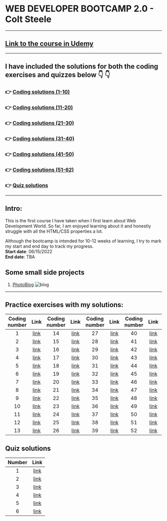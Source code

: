 # WEB DEVELOPER BOOTCAMP 2.0 - Colt Steele
---
## [Link to the course in Udemy](https://www.udemy.com/course/the-web-developer-bootcamp/)
---

## I have included the solutions for both the coding exercises and quizzes below  :point_down: :point_down:
### :point_right: [Coding solutions (1-10)](https://github.com/tramnhatquang/Web_Development_Bootcamp_2.0/tree/main/Coding%20exercises)
### :point_right: [Coding solutions (11-20)](https://github.com/tramnhatquang/Web_Development_Bootcamp_2.0/tree/main/Coding%20exercises%20(11-20))
### :point_right: [Coding solutions (21-30)](https://github.com/tramnhatquang/Web_Development_Bootcamp_2.0/tree/main/Coding%20exercises%20(21-30))
### :point_right: [Coding solutions (31-40)](https://github.com/tramnhatquang/Web_Development_Bootcamp_2.0/tree/main/Coding%20exercises%20(31-40))
### :point_right: [Coding solutions (41-50)](https://github.com/tramnhatquang/Web_Development_Bootcamp_2.0/tree/main/Coding%20exercises%20(41%20-%2050))
### :point_right: [Coding solutions (51-62)](https://github.com/tramnhatquang/Web_Development_Bootcamp_2.0/tree/main/Coding%20exercises%20(51%20-%2062))
### :point_right: [Quiz solutions](https://github.com/tramnhatquang/Web_Development_Bootcamp_2.0/tree/main/Quiz%20Solutions)

---
## Intro:
This is the first course I have taken when I first learn about Web Development World. So far, I am enjoyed learning about it and honestly struggle with all the HTML/CSS properties a lot. 

Although the bootcamp is intended for 10-12 weeks of learning, I try to mark my start and end day to track my progress.
<br>
**Start date**: 06/15/2022
<br>
**End date**: TBA

## Some small side projects 
1. [PhotoBlog](https://github.com/tramnhatquang/Web_Development_Bootcamp_2.0/tree/main/Small%20Projects/PhotoBlog)
![blog](https://github.com/tramnhatquang/Web_Development_Bootcamp_2.0/blob/main/Small%20Projects/PhotoBlog/images/blog.png)

---

## Practice exercises with my solutions:
Coding number| Link |Coding number| Link |Coding number| Link |Coding number| Link |Coding number| Link |
|:------------:|:----------:|:------------:|:----------:|:------------:|:----------:|:------------:|:----------:|:------------:|:----------:|
|1|[link](https://github.com/tramnhatquang/Web_Development_Bootcamp_2.0/blob/main/Coding%20exercises/1/1.html)|14|[link](https://github.com/tramnhatquang/Web_Development_Bootcamp_2.0/tree/main/Coding%20exercises%20(11-20)/14)|27|[link](https://github.com/tramnhatquang/Web_Development_Bootcamp_2.0/tree/main/Coding%20exercises%20(21-30)/27)|40|[link](https://github.com/tramnhatquang/Web_Development_Bootcamp_2.0/tree/main/Coding%20exercises%20(31-40)/40)|53|[link](https://github.com/tramnhatquang/Web_Development_Bootcamp_2.0/tree/main/Coding%20exercises%20(51%20-%2062)/53)|
|2|[link](https://github.com/tramnhatquang/Web_Development_Bootcamp_2.0/blob/main/Coding%20exercises/2/2.html)|15|[link](https://github.com/tramnhatquang/Web_Development_Bootcamp_2.0/tree/main/Coding%20exercises%20(11-20)/15)|28|[link](https://github.com/tramnhatquang/Web_Development_Bootcamp_2.0/tree/main/Coding%20exercises%20(21-30)/28)|41|[link](https://github.com/tramnhatquang/Web_Development_Bootcamp_2.0/tree/main/Coding%20exercises%20(41%20-%2050)/41)|54|[link](https://github.com/tramnhatquang/Web_Development_Bootcamp_2.0/tree/main/Coding%20exercises%20(51%20-%2062)/54)|
|3|[link](https://github.com/tramnhatquang/Web_Development_Bootcamp_2.0/blob/main/Coding%20exercises/3/3.html)|16|[link](https://github.com/tramnhatquang/Web_Development_Bootcamp_2.0/tree/main/Coding%20exercises%20(11-20)/16)|29|[link](https://github.com/tramnhatquang/Web_Development_Bootcamp_2.0/tree/main/Coding%20exercises%20(21-30)/29)|42|[link](https://github.com/tramnhatquang/Web_Development_Bootcamp_2.0/tree/main/Coding%20exercises%20(41%20-%2050)/42)|55|[link](https://github.com/tramnhatquang/Web_Development_Bootcamp_2.0/tree/main/Coding%20exercises%20(51%20-%2062)/55)|
|4|[link](https://github.com/tramnhatquang/Web_Development_Bootcamp_2.0/blob/main/Coding%20exercises/4/4.html)|17|[link](https://github.com/tramnhatquang/Web_Development_Bootcamp_2.0/tree/main/Coding%20exercises%20(11-20)/17)|30|[link](https://github.com/tramnhatquang/Web_Development_Bootcamp_2.0/tree/main/Coding%20exercises%20(21-30)/30)|43|[link](https://github.com/tramnhatquang/Web_Development_Bootcamp_2.0/tree/main/Coding%20exercises%20(41%20-%2050))|56|[link](https://github.com/tramnhatquang/Web_Development_Bootcamp_2.0/tree/main/Coding%20exercises%20(51%20-%2062)/56)|
|5|[link](https://github.com/tramnhatquang/Web_Development_Bootcamp_2.0/tree/main/Coding%20exercises/5)|18|[link](https://github.com/tramnhatquang/Web_Development_Bootcamp_2.0/tree/main/Coding%20exercises%20(11-20)/18)|31|[link](https://github.com/tramnhatquang/Web_Development_Bootcamp_2.0/tree/main/Coding%20exercises%20(31-40)/31)|44|[link](https://github.com/tramnhatquang/Web_Development_Bootcamp_2.0/tree/main/Coding%20exercises%20(41%20-%2050)/44)|57|[link](https://github.com/tramnhatquang/Web_Development_Bootcamp_2.0/tree/main/Coding%20exercises%20(51%20-%2062)/57)|
|6|[link](https://github.com/tramnhatquang/Web_Development_Bootcamp_2.0/tree/main/Coding%20exercises/6)|19|[link](https://github.com/tramnhatquang/Web_Development_Bootcamp_2.0/tree/main/Coding%20exercises%20(11-20)/19)|32|[link](https://github.com/tramnhatquang/Web_Development_Bootcamp_2.0/tree/main/Coding%20exercises%20(31-40)/32)|45|[link](https://github.com/tramnhatquang/Web_Development_Bootcamp_2.0/tree/main/Coding%20exercises%20(41%20-%2050)/45)|58|[link](https://github.com/tramnhatquang/Web_Development_Bootcamp_2.0/tree/main/Coding%20exercises%20(51%20-%2062)/58)|
|7|[link](https://github.com/tramnhatquang/Web_Development_Bootcamp_2.0/tree/main/Coding%20exercises/7)|20|[link](https://github.com/tramnhatquang/Web_Development_Bootcamp_2.0/tree/main/Coding%20exercises%20(11-20)/20)|33|[link](https://github.com/tramnhatquang/Web_Development_Bootcamp_2.0/tree/main/Coding%20exercises%20(31-40)/33)|46|[link](https://github.com/tramnhatquang/Web_Development_Bootcamp_2.0/tree/main/Coding%20exercises%20(41%20-%2050)/46)|59|[link](https://github.com/tramnhatquang/Web_Development_Bootcamp_2.0/tree/main/Coding%20exercises%20(51%20-%2062)/59)|
|8|[link](https://github.com/tramnhatquang/Web_Development_Bootcamp_2.0/tree/main/Coding%20exercises/8)|21|[link](https://github.com/tramnhatquang/Web_Development_Bootcamp_2.0/tree/main/Coding%20exercises%20(21-30)/21)|34|[link](https://github.com/tramnhatquang/Web_Development_Bootcamp_2.0/tree/main/Coding%20exercises%20(31-40)/34)|47|[link](https://github.com/tramnhatquang/Web_Development_Bootcamp_2.0/tree/main/Coding%20exercises%20(41%20-%2050)/47)|60|[link](https://github.com/tramnhatquang/Web_Development_Bootcamp_2.0/tree/main/Coding%20exercises%20(51%20-%2062)/60)|
|9|[link](https://github.com/tramnhatquang/Web_Development_Bootcamp_2.0/tree/main/Coding%20exercises/9)|22|[link](https://github.com/tramnhatquang/Web_Development_Bootcamp_2.0/tree/main/Coding%20exercises%20(21-30)/22)|35|[link](https://github.com/tramnhatquang/Web_Development_Bootcamp_2.0/tree/main/Coding%20exercises%20(31-40)/35)|48|[link](https://github.com/tramnhatquang/Web_Development_Bootcamp_2.0/tree/main/Coding%20exercises%20(41%20-%2050)/48)|61|[link](https://github.com/tramnhatquang/Web_Development_Bootcamp_2.0/tree/main/Coding%20exercises%20(51%20-%2062)/61)|
|10|[link](https://github.com/tramnhatquang/Web_Development_Bootcamp_2.0/tree/main/Coding%20exercises/10)|23|[link](https://github.com/tramnhatquang/Web_Development_Bootcamp_2.0/tree/main/Coding%20exercises%20(21-30)/23)|36|[link](https://github.com/tramnhatquang/Web_Development_Bootcamp_2.0/tree/main/Coding%20exercises%20(31-40)/36)|49|[link](https://github.com/tramnhatquang/Web_Development_Bootcamp_2.0/tree/main/Coding%20exercises%20(41%20-%2050)/49)|62|[link](https://github.com/tramnhatquang/Web_Development_Bootcamp_2.0/tree/main/Coding%20exercises%20(51%20-%2062)/62)|
|11|[link](https://github.com/tramnhatquang/Web_Development_Bootcamp_2.0/tree/main/Coding%20exercises%20(11-20)/11)|24|[link](https://github.com/tramnhatquang/Web_Development_Bootcamp_2.0/tree/main/Coding%20exercises%20(21-30)/24)|37|[link](https://github.com/tramnhatquang/Web_Development_Bootcamp_2.0/tree/main/Coding%20exercises%20(31-40)/37)|50|[link](https://github.com/tramnhatquang/Web_Development_Bootcamp_2.0/tree/main/Coding%20exercises%20(41%20-%2050)/50)|63|[link]()|
|12|[link](https://github.com/tramnhatquang/Web_Development_Bootcamp_2.0/tree/main/Coding%20exercises%20(11-20)/12)|25|[link](https://github.com/tramnhatquang/Web_Development_Bootcamp_2.0/tree/main/Coding%20exercises%20(21-30)/25)|38|[link](https://github.com/tramnhatquang/Web_Development_Bootcamp_2.0/tree/main/Coding%20exercises%20(31-40)/38)|51|[link](https://github.com/tramnhatquang/Web_Development_Bootcamp_2.0/tree/main/Coding%20exercises%20(51%20-%2062)/51)|64|[link]()|
|13|[link](https://github.com/tramnhatquang/Web_Development_Bootcamp_2.0/tree/main/Coding%20exercises%20(11-20)/13)|26|[link](https://github.com/tramnhatquang/Web_Development_Bootcamp_2.0/tree/main/Coding%20exercises%20(21-30)/26)|39|[link](https://github.com/tramnhatquang/Web_Development_Bootcamp_2.0/tree/main/Coding%20exercises%20(31-40)/39)|52|[link](https://github.com/tramnhatquang/Web_Development_Bootcamp_2.0/tree/main/Coding%20exercises%20(51%20-%2062)/52)|65|[link]()|


## Quiz solutions
Number | Link 
|:------------:|:----------:|
1 | [link](https://github.com/tramnhatquang/Web_Development_Bootcamp_2.0/blob/main/Quiz%20Solutions/1.md)
2 | [link](https://github.com/tramnhatquang/Web_Development_Bootcamp_2.0/blob/main/Quiz%20Solutions/2.md)
3 | [link](https://github.com/tramnhatquang/Web_Development_Bootcamp_2.0/blob/main/Quiz%20Solutions/3.md)
4 | [link](https://github.com/tramnhatquang/Web_Development_Bootcamp_2.0/blob/main/Quiz%20Solutions/4.md)
5 | [link](https://github.com/tramnhatquang/Web_Development_Bootcamp_2.0/blob/main/Quiz%20Solutions/5.md)
6 | [link](https://github.com/tramnhatquang/Web_Development_Bootcamp_2.0/blob/main/Quiz%20Solutions/6.md)